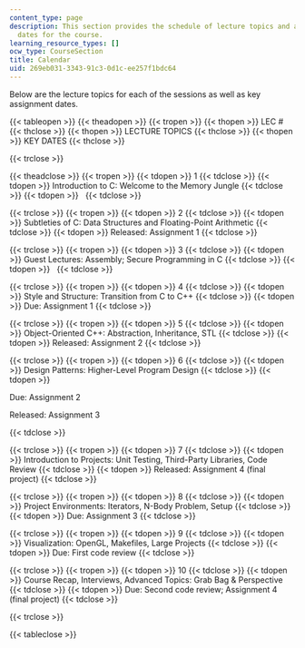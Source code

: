 ```yaml
---
content_type: page
description: This section provides the schedule of lecture topics and assignment due
  dates for the course.
learning_resource_types: []
ocw_type: CourseSection
title: Calendar
uid: 269eb031-3343-91c3-0d1c-ee257f1bdc64
---
```


Below are the lecture topics for each of the sessions as well as key assignment dates.

{{< tableopen >}}
{{< theadopen >}}
{{< tropen >}}
{{< thopen >}}
LEC #
{{< thclose >}}
{{< thopen >}}
LECTURE TOPICS
{{< thclose >}}
{{< thopen >}}
KEY DATES
{{< thclose >}}

{{< trclose >}}

{{< theadclose >}}
{{< tropen >}}
{{< tdopen >}}
1
{{< tdclose >}}
{{< tdopen >}}
Introduction to C: Welcome to the Memory Jungle
{{< tdclose >}}
{{< tdopen >}}
 
{{< tdclose >}}

{{< trclose >}}
{{< tropen >}}
{{< tdopen >}}
2
{{< tdclose >}}
{{< tdopen >}}
Subtleties of C: Data Structures and Floating-Point Arithmetic
{{< tdclose >}}
{{< tdopen >}}
Released: Assignment 1
{{< tdclose >}}

{{< trclose >}}
{{< tropen >}}
{{< tdopen >}}
3
{{< tdclose >}}
{{< tdopen >}}
Guest Lectures: Assembly; Secure Programming in C
{{< tdclose >}}
{{< tdopen >}}
 
{{< tdclose >}}

{{< trclose >}}
{{< tropen >}}
{{< tdopen >}}
4
{{< tdclose >}}
{{< tdopen >}}
Style and Structure: Transition from C to C++
{{< tdclose >}}
{{< tdopen >}}
Due: Assignment 1
{{< tdclose >}}

{{< trclose >}}
{{< tropen >}}
{{< tdopen >}}
5
{{< tdclose >}}
{{< tdopen >}}
Object-Oriented C++: Abstraction, Inheritance, STL
{{< tdclose >}}
{{< tdopen >}}
Released: Assignment 2
{{< tdclose >}}

{{< trclose >}}
{{< tropen >}}
{{< tdopen >}}
6
{{< tdclose >}}
{{< tdopen >}}
Design Patterns: Higher-Level Program Design
{{< tdclose >}}
{{< tdopen >}}


Due: Assignment 2

Released: Assignment 3


{{< tdclose >}}

{{< trclose >}}
{{< tropen >}}
{{< tdopen >}}
7
{{< tdclose >}}
{{< tdopen >}}
Introduction to Projects: Unit Testing, Third-Party Libraries, Code Review
{{< tdclose >}}
{{< tdopen >}}
Released: Assignment 4 (final project)
{{< tdclose >}}

{{< trclose >}}
{{< tropen >}}
{{< tdopen >}}
8
{{< tdclose >}}
{{< tdopen >}}
Project Environments: Iterators, N-Body Problem, Setup
{{< tdclose >}}
{{< tdopen >}}
Due: Assignment 3
{{< tdclose >}}

{{< trclose >}}
{{< tropen >}}
{{< tdopen >}}
9
{{< tdclose >}}
{{< tdopen >}}
Visualization: OpenGL, Makefiles, Large Projects
{{< tdclose >}}
{{< tdopen >}}
Due: First code review
{{< tdclose >}}

{{< trclose >}}
{{< tropen >}}
{{< tdopen >}}
10
{{< tdclose >}}
{{< tdopen >}}
Course Recap, Interviews, Advanced Topics: Grab Bag & Perspective
{{< tdclose >}}
{{< tdopen >}}
Due: Second code review; Assignment 4 (final project)
{{< tdclose >}}

{{< trclose >}}

{{< tableclose >}}